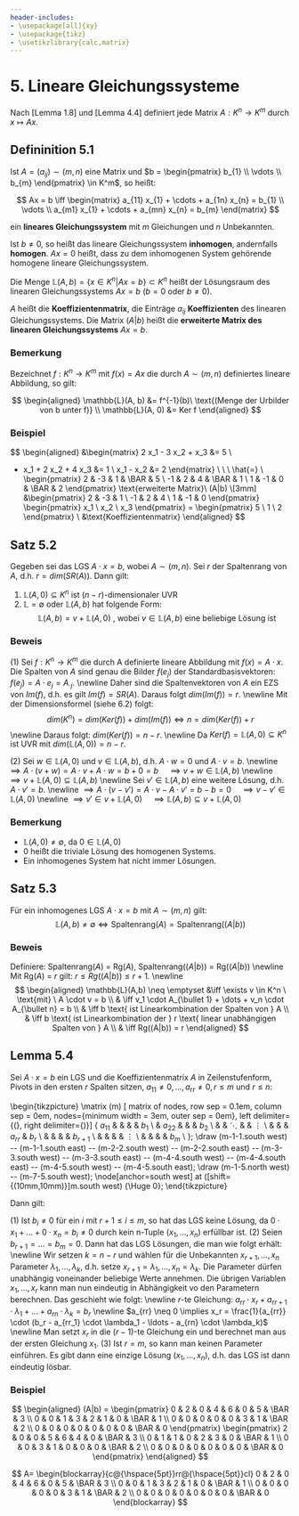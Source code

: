 ```yaml
---
header-includes:
- \usepackage[all]{xy}
- \usepackage{tikz}
- \usetikzlibrary{calc,matrix}
---
```


# 5. Lineare Gleichungssysteme

Nach [Lemma 1.8] und [Lemma 4.4] definiert jede Matrix $A: K^n \to K^m$ durch $x \mapsto Ax$.

## Defininition 5.1

Ist $A = (a_{ij}) \sim (m, n)$ eine Matrix und $b = \begin{pmatrix} b_{1} \\ \vdots \\ b_{m} \end{pmatrix} \in K^m$, so heißt:

$$
Ax = b \iff
\begin{matrix}
a_{11} x_{1} + \cdots + a_{1n} x_{n} = b_{1} \\
\vdots \\
a_{m1} x_{1} + \cdots + a_{mn} x_{n} = b_{m}
\end{matrix}
$$

ein **lineares Gleichungssystem** mit $m$ Gleichungen und $n$ Unbekannten.

Ist $b \neq 0$, so heißt das lineare Gleichungssystem **inhomogen**, andernfalls **homogen**. $Ax = 0$ heißt, dass zu dem inhomogenen System gehörende homogene lineare Gleichungssystem.

Die Menge $\mathbb{L}(A,b) = \{x \in K^n | Ax = b\} \subset K^n$ heißt der Lösungsraum des linearen Gleichungssystems $Ax = b$ ($b = 0$ oder $b \neq 0$).

$A$ heißt die **Koeffizientenmatrix**, die Einträge $a_{ij}$ **Koeffizienten** des linearen Gleichungssystems. Die Matrix $(A|b)$ heißt die **erweiterte Matrix des linearen Gleichungssystems** $Ax = b$.

### Bemerkung

Bezeichnet $f: K^n \to K^m$ mit $f(x) = Ax$ die durch $A \sim (m,n)$ definiertes lineare Abbildung, so gilt:

$$
\begin{aligned}
\mathbb{L}(A, b) &= f^{-1}(b)\ \text{(Menge der Urbilder von b unter f)} \\
\mathbb{L}(A, 0) &= Ker f
\end{aligned}
$$

### Beispiel

$$
\begin{aligned}
&\begin{matrix}
2 x_1 - 3 x_2 + x_3 &= 5 \\
- x_1 + 2 x_2 + 4 x_3 &= 1 \\
x_1 - x_2 &= 2
\end{matrix}
\ \ \ \hat{=} \ \
\begin{pmatrix}
2  & -3 & 1 & \BAR & 5 \\
-1 & 2  & 4 & \BAR & 1 \\
1  & -1 & 0 & \BAR & 2
\end{pmatrix} \text{erweiterte Matrix}\  (A|b) \\[3mm]
&\begin{pmatrix}
2  & -3 & 1 \\
-1 & 2  & 4 \\
1  & -1 & 0
\end{pmatrix}
\begin{pmatrix}
x_1 \\
x_2 \\
x_3
\end{pmatrix}
=
\begin{pmatrix}
5 \\
1 \\
2
\end{pmatrix} \\
&\text{Koeffizientenmatrix}
\end{aligned}
$$

## Satz 5.2

Gegeben sei das LGS $A \cdot x=b$, wobei $A \sim (m,n)$. Sei $r$ der Spaltenrang von $A$, d.h. $r = dim(SR(A))$. Dann gilt:

1) $\mathbb{L}(A,0) \subseteq K^n$ ist $(n-r)$-dimensionaler UVR
2) $\mathbb{L} = \emptyset$ oder $\mathbb{L}(A,b)$ hat folgende Form:
$$\mathbb{L}(A,b) = v + \mathbb{L}(A,0) \text{ , wobei } v \in \mathbb{L}(A,b) \text{ eine beliebige Lösung ist}$$

### Beweis

(1) Sei $f: K^n \to K^m$ die durch A definierte lineare Abbildung mit $f(x) = A \cdot x$. Die Spalten von $A$ sind genau die Bilder $f(e_j)$ der Standardbasisvektoren: $f(e_j) = A \cdot e_j = A_{\cdot j}$. \newline Daher sind die Spaltenvektoren von $A$ ein EZS von $Im(f)$, d.h. es gilt $Im(f) = SR(A)$. Daraus folgt $dim(Im(f)) = r$. \newline Mit der Dimensionsformel (siehe 6.2) folgt:
$$
dim(K^n) = dim(Ker(f)) + dim(Im(f)) \iff n = dim(Ker(f)) + r
$$ \newline
Daraus folgt: $dim(Ker(f)) = n - r$. \newline Da $Ker(f) = \mathbb{L}(A,0) \subseteq K^n$ ist UVR mit $dim(\mathbb{L}(A,0)) = n-r$.

(2) Sei $w \in \mathbb{L}(A,0)$ und $v \in \mathbb{L}(A,b)$, d.h. $A \cdot w = 0$ und $A \cdot v = b$. \newline
$\implies A \cdot (v+w) = A \cdot v + A \cdot w = b + 0 = b \quad\implies v + w \in \mathbb{L}(A,b)$ \newline
$\implies v + \mathbb{L}(A,0) \subseteq \mathbb{L}(A,b)$ \newline
Sei $v' \in \mathbb{L}(A,b)$ eine weitere Lösung, d.h. $A \cdot v' = b$. \newline
$\implies A \cdot (v-v') = A \cdot v - A \cdot v' = b - b = 0 \quad\implies v - v' \in \mathbb{L}(A,0)$ \newline
$\implies v' \in v + \mathbb{L}(A,0) \quad\implies \mathbb{L}(A,b) \subseteq v + \mathbb{L}(A,0)$

### Bemerkung
- $\mathbb{L}(A,0) \neq \emptyset$, da $0 \in \mathbb{L}(A,0)$
- $0$ heißt die triviale Lösung des homogenen Systems.
- Ein inhomogenes System hat nicht immer Lösungen.

## Satz 5.3

Für ein inhomogenes LGS $A \cdot x = b$ mit $A \sim (m,n)$ gilt:
$$\mathbb{L}(A,b) \neq \emptyset \iff \text{Spaltenrang}(A) = \text{Spaltenrang}((A|b))$$

### Beweis
Definiere: Spaltenrang$(A)$ $=$ Rg$(A)$, Spaltenrang$((A|b))$ $=$ Rg$((A|b))$ \newline
Mit Rg$(A)$ $=$ $r$ gilt: $r \leq Rg((A|b)) \leq r + 1$. \newline
$$
\begin{aligned} \mathbb{L}(A,b) \neq \emptyset &\iff \exists v \in K^n \ \text{mit} \ A \cdot v = b \\
& \iff v_1 \cdot A_{\bullet 1} + \dots + v_n \cdot A_{\bullet n} = b \\
& \iff b \text{ ist Linearkombination der Spalten von } A \\
& \iff b \text{ ist Linearkombination der } r \text{ linear unabhängigen Spalten von } A \\
& \iff Rg((A|b)) = r
\end{aligned}
$$

## Lemma 5.4
Sei $A \cdot x = b$ ein LGS und die Koeffizientenmatrix $A$ in Zeilenstufenform, Pivots in den ersten $r$ Spalten sitzen, $a_{11} \neq 0, \ldots , a_{rr} \neq 0, r \leq m$ und $r \leq n$:

\begin{tikzpicture}
   \matrix (m) [ matrix of nodes, row sep = 0.1em, column sep = 0em,
                 nodes={minimum width = 3em, outer sep = 0em},
                 left delimiter={(}, right delimiter={)}] {
            $a_{11}$    &           &           &           & $b_1$       \\
                        & $a_{22}$  &           &           & $b_2$       \\
                        &           & $\ddots$  &           & $\vdots$    \\
                        &           &           & $a_{rr}$  & $b_r$       \\
                        &           &           &           & $b_{r+1}$   \\
                        &           &           &           & $\vdots$    \\
                        &           &           &           & $b_m$       \\
   };
    \draw  (m-1-1.south west) -- (m-1-1.south east)
        -- (m-2-2.south west) -- (m-2-2.south east)
        -- (m-3-3.south west) -- (m-3-3.south east)
        -- (m-4-4.south west) -- (m-4-4.south east)
        -- (m-4-5.south west) -- (m-4-5.south east);
    \draw  (m-1-5.north west) -- (m-7-5.south west);
   \node[anchor=south west] at ([shift={(10mm,10mm)}]m.south west) {\Huge 0};
\end{tikzpicture}

Dann gilt:

(1) Ist $b_i \neq 0$ für ein $i$ mit $r + 1 \leq i \leq m$, so hat das LGS keine Lösung, da $0 \cdot x_1 + \ldots + 0 \cdot x_n = b_i \neq 0$ durch kein n-Tuple $(x_1, \ldots , x_n)$ erfüllbar ist.
(2) Seien $b_{r+1} = \ldots = b_m = 0$. Dann hat das LGS Lösungen, die man wie folgt erhält: \newline
Wir setzen $k = n - r$ und wählen für die Unbekannten $x_{r+1}, \ldots, x_n$ Parameter $\lambda_1, \ldots, \lambda_k$, d.h. setze $x_{r+1} = \lambda_1, \ldots, x_n = \lambda_k$.
Die Parameter dürfen unabhängig voneinander beliebige Werte annehmen.
Die übrigen Variablen $x_1, \ldots, x_r$ kann man nun eindeutig in Abhängigkeit vo den Parametern berechnen.
Das geschieht wie folgt: \newline
$r$-te Gleichung: $a_{rr} \cdot x_r + a_{rr+1} \cdot \lambda_1 + \ldots + a_{rn} \cdot \lambda_k = b_r$ \newline
$a_{rr} \neq 0 \implies x_r = \frac{1}{a_{rr}} \cdot (b_r - a_{rr_1} \cdot \lambda_1 - \ldots - a_{rn} \cdot \lambda_k)$ \newline
Man setzt $x_r$ in die $(r-1)$-te Gleichung ein und berechnet man aus der ersten Gleichung $x_1$.
(3) Ist $r = m$, so kann man keinen Parameter einführen.
Es gibt dann eine einzige Lösung $(x_1, \ldots, x_n)$, d.h. das LGS ist dann eindeutig lösbar.

### Beispiel

$$
\begin{aligned}
(A|b) =
\begin{pmatrix}
0 & 2 & 0 & 4 & 6 & 0 & 5 & \BAR & 3 \\
0 & 0 & 1 & 3 & 2 & 1 & 0 & \BAR & 1 \\
0 & 0 & 0 & 0 & 0 & 3 & 1 & \BAR & 2 \\
0 & 0 & 0 & 0 & 0 & 0 & 0 & \BAR & 0
\end{pmatrix}
\begin{pmatrix}
2 & 0 & 0 & 5 & 6 & 4 & 0 & \BAR & 3 \\
0 & 1 & 1 & 0 & 2 & 3 & 0 & \BAR & 1 \\
0 & 0 & 3 & 1 & 0 & 0 & 0 & \BAR & 2 \\
0 & 0 & 0 & 0 & 0 & 0 & 0 & \BAR & 0
\end{pmatrix}
\end{aligned}
$$

$$
A=
\begin{blockarray}{c@{\hspace{5pt}}rr@{\hspace{5pt}}cl}
    0 & 2 & 0 & 4 & 6 & 0 & 5 & \BAR & 3 \\
    0 & 0 & 1 & 3 & 2 & 1 & 0 & \BAR & 1 \\
    0 & 0 & 0 & 0 & 0 & 3 & 1 & \BAR & 2 \\
    0 & 0 & 0 & 0 & 0 & 0 & 0 & \BAR & 0
\end{blockarray}
$$
